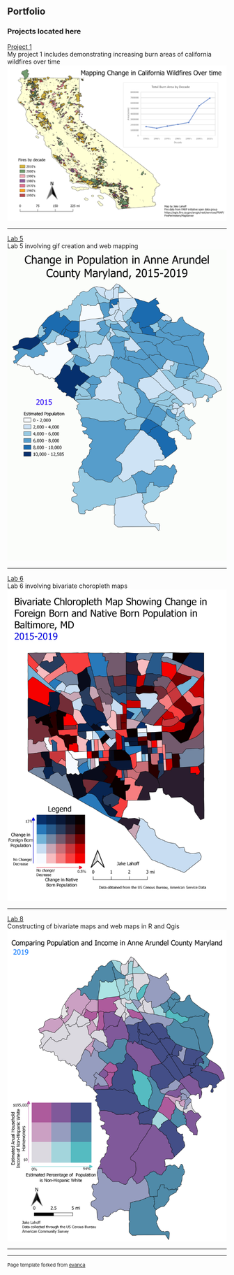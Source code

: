 ## Portfolio



### Projects located here 

[Project 1](project1_486/index.md)
<br>My project 1 includes demonstrating increasing burn areas of california wildfires over time<br/>
[<img src="images/fire_map_graph.png?raw=true"/>](project1_486/index.md)

---
[Lab 5](/lab_5/index.md)
<br>Lab 5 involving gif creation and web mapping<br/>
[<img src="images/pop_change_aaco.gif?raw=true"/>](/lab_5/index.md)


---
[Lab 6](/lab_6/index.md)
<br>Lab 6 involving bivariate choropleth maps<br/>
[<img src="images/bivariate4.jpeg?raw=true"/>](/lab_6/index.md)

---
[Lab 8](/lab_8/index.md)
<br>Constructing of bivariate maps and web maps in R and Qgis <br/>
[<img src="images/ann_arundel_map.png?raw=true"/>](/lab_8/index.md)

---




---
<p style="font-size:11px">Page template forked from <a href="https://github.com/evanca/quick-portfolio">evanca</a></p>
<!-- Remove above link if you don't want to attibute -->
